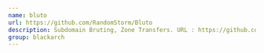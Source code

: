 ```yaml
---
name: bluto
url: https://github.com/RandomStorm/Bluto
description: Subdomain Bruting, Zone Transfers. URL : https://github.com/RandomStorm/Bluto Groups : blackarch blackarch-scanner blackarch-recon
group: blackarch
---
```

